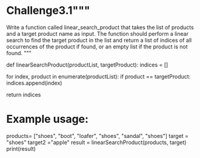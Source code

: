 # Challenge3.1""" 
 Write a function called linear_search_product that takes the list of products and a target product 
 name as input. The function should perform a linear search to find the target product in the list and 
 return a list of indices of all occurrences of the product if found, or an empty list if the product is not 
 found. 
 """ 
  
  
def linearSearchProduct(productList, targetProduct): 
   indices = [] 
  
   for index, product in enumerate(productList): 
     if product == targetProduct: 
       indices.append(index) 
  
   return indices 
  
  
 # Example usage:

products= ["shoes", "boot", "loafer", "shoes", "sandal", "shoes"] 
target = "shoes" 
target2 ="apple"
result = linearSearchProduct(products, target) 
print(result)

